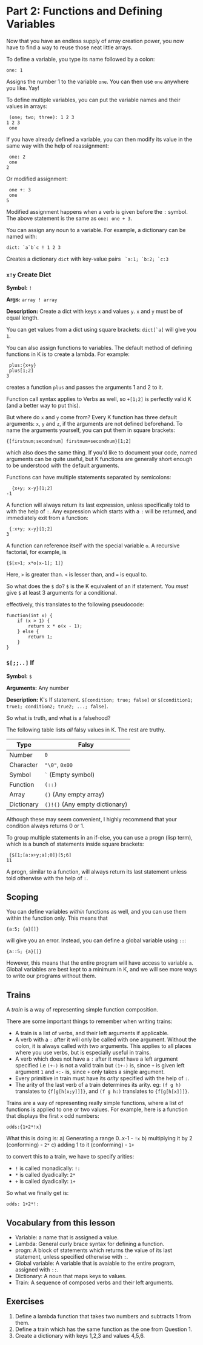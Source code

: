 # Part 2: Functions and Defining Variables

Now that you have an endless supply of array creation power, you now have to find a way to reuse those neat little arrays.

To define a variable, you type its name followed by a colon:

```
one: 1
```

Assigns the number 1 to the variable `one`. You can then use `one` anywhere you like. Yay! 

To define multiple variables, you can put the variable names and their values in arrays:

```
 (one; two; three): 1 2 3
1 2 3
 one
```

If you have already defined a variable, you can then modify its value in the same way with the help of reassignment:
```
 one: 2
 one
2
```

Or modified assignment:
```
 one +: 3
 one
5 
```
Modified assignment happens when a verb is given before the `:` symbol. The above statement is the same as `one: one + 3`.

You can assign any noun to a variable. For example, a dictionary can be named with:

```
dict: `a`b`c ! 1 2 3
```

Creates a dictionary `dict` with key-value pairs `` `a:1; `b:2; `c:3``


### `x!y` Create Dict

**Symbol:** `!`

**Args:** `array ! array`

**Description:** Create a dict with keys `x` and values `y`. `x` and `y` must be of equal length.


You can get values from a dict using square brackets: ``dict[`a]`` will give you `1`.

You can also assign functions to variables. The default method of defining functions in K is to create a lambda. For example:

```
 plus:{x+y}
 plus[1;2]
3
```

creates a function `plus` and passes the arguments 1 and 2 to it.

Function call syntax applies to Verbs as well, so `+[1;2]` is perfectly valid K (and a better way to put this).

But where do `x` and `y` come from? Every K function has three default arguments: `x`, `y` and `z`, if the arguments are not defined beforehand. To name the arguments yourself, you can put them in square brackets:

```
{[firstnum;secondnum] firstnum+secondnum}[1;2]
```

which also does the same thing. If you'd like to document your code, named arguments can be quite useful, but K functions are generally short enough to be understood with the default arguments.

Functions can have multiple statements separated by semicolons:

```
  {x+y; x-y}[1;2]
-1
```

A function will always return its last expression, unless specifically told to with the help of `:`. Any expression which starts with a `:` will be returned, and immediately exit from a function:
```
 {:x+y; x-y}[1;2]
3
```

A function can reference itself with the special variable `o`. A recursive factorial, for example, is
```
{$[x>1; x*o[x-1]; 1]}
```

Here, `>` is greater than. `<` is lesser than, and `=` is equal to.

So what does the `$` do? `$` is the K equivalent of an if statement. You *must* give `$` at least 3 arguments for a conditional.

effectively, this translates to the following pseudocode:

```
function(int x) {
    if (x > 1) {
        return x * o(x - 1);
    } else {
        return 1;
    }
}
```



### `$[;;..]` If

**Symbol:** `$`

**Arguments:** Any number 

**Description:** K's If statement. `$[condition; true; false]` or `$[condition1; true1; condition2; true2; ...; false]`.



So what is truth, and what is a falsehood?

The following table lists *all* falsy values in K. The rest are truthy.

| Type             |  Falsy
| ---------------- |  -----
| Number           |  `0`
| Character        |  `"\0"`, `0x00`
| Symbol           |  `` ` `` (Empty symbol)
| Function         |  `(::)` 
| Array            |  `()` (Any empty array)
| Dictionary       |  `()!()` (Any empty dictionary)

Although these may seem convenient, I highly recommend that your condition always returns 0 or 1.

To group multiple statements in an if-else, you can use a progn (lisp term), which is a bunch of statements inside square brackets:

```
 {$[1;[a:x+y;a];0]}[5;6]
11
```
A progn, similar to a function, will always return its last statement unless told otherwise with the help of `:`.

## Scoping

You can define variables *within* functions as well, and you can use them within the function only. This means that
```
{a:5; {a}[]}
```

will give you an error. Instead, you can define a global variable using `::`:
```
{a::5; {a}[]}
```

However, this means that the entire program will have access to variable `a`. Global variables are best kept to a minimum in K, and we will see more ways to write our programs without them.

## Trains

A *train* is a way of representing simple function composition.

There are some important things to remember when writing trains:
- A train is a list of verbs, and their left arguments if applicable.
- A verb with a `:` after it will only be called with one argument. Without the colon, it is always called with two arguments. This applies to all places where you use verbs, but is especially useful in trains.
- A verb which does not have a `:` after it *must* have a left argument specified i.e `(+-)` is not a valid train but `(1+-)` is, since `+` is given left argument `1` and `+:-` is, since `+` only takes a single argument.
- Every primitive in train must have its *arity* specified with the help of `:`.
- The arity of the last verb of a train determines its arity. eg: `(f g h)` translates to `{f[g[h[x;y]]]}`, and `(f g h:)` translates to `{f[g[h[x]]]}`.

Trains are a way of representing really simple functions, where a list of functions is applied to one or two values. For example, here is a function that displays the first `x` odd numbers:

```
odds:{1+2*!x}
```

What this is doing is:
a) Generating a range 0..x-1 - `!x`
b) multiplying it by 2 (conforming) - `2*`
c) adding 1 to it (conforming) - `1+`

to convert this to a train, we have to specify arities:
- `!` is called monadically: `!:`
- `*` is called dyadically: `2*`
- `+` is called dyadically: `1+`

So what we finally get is:

```
odds: 1+2*!:
```

## Vocabulary from this lesson
- Variable: a name that is assigned a value.
- Lambda: General curly brace syntax for defining a function.
- progn: A block of statements which returns the value of its last statement, unless specified otherwise with `:`.
- Global variable: A variable that is avaiable to the entire program, assigned with `::`.
- Dictionary: A noun that maps keys to values.
- Train: A sequence of composed verbs and their left arguments.

## Exercises
1. Define a lambda function that takes two numbers and subtracts 1 from them.
2. Define a train which has the same function as the one from Question 1.
3. Create a dictionary with keys 1,2,3 and values 4,5,6.
